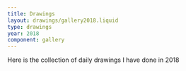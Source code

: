 ```yaml
---
title: Drawings
layout: drawings/gallery2018.liquid
type: drawings
year: 2018
component: gallery
---
```


Here is the collection of daily drawings I have done in 2018
